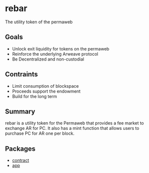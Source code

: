 # rebar

The utility token of the permaweb

## Goals

- Unlock exit liquidity for tokens on the permaweb
- Reinforce the underlying Arweave protocol
- Be Decentralized and non-custodial

## Contraints

- Limit consumption of blockspace
- Proceeds support the endowment
- Build for the long term

## Summary

rebar is a utility token for the Permaweb that provides a fee market to exchange AR for PC. It also has a mint function that allows users to purchase PC for AR one per block.

## Packages

- [contract](packages/contract)
- [app](packages/app)
